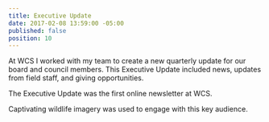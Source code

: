 ```yaml
---
title: Executive Update
date: 2017-02-08 13:59:00 -05:00
published: false
position: 10
---
```


At WCS I worked with my team to create a new quarterly update for our board and council members. This Executive Update included news, updates from field staff, and giving opportunities. 


The Executive Update was the first online newsletter at WCS.

Captivating wildlife imagery was used to engage with this key audience.